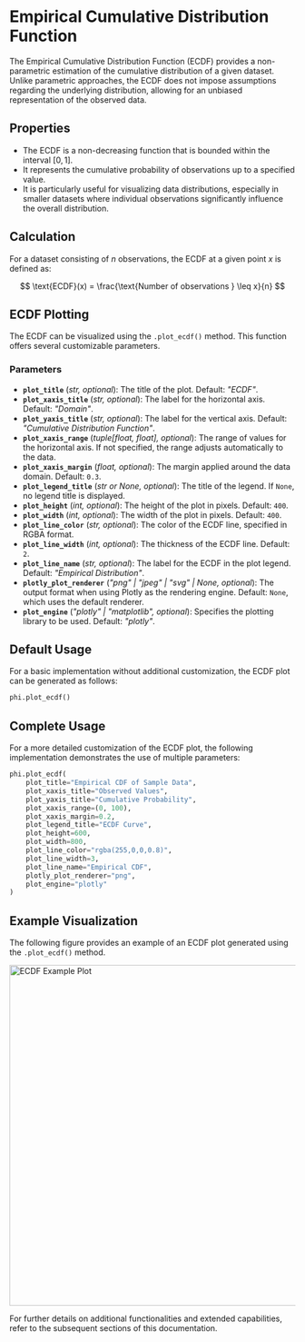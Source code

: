 # Empirical Cumulative Distribution Function

The Empirical Cumulative Distribution Function (ECDF) provides a non-parametric estimation of the cumulative distribution of a given dataset. Unlike parametric approaches, the ECDF does not impose assumptions regarding the underlying distribution, allowing for an unbiased representation of the observed data.

## Properties

-   The ECDF is a non-decreasing function that is bounded within the interval $[0, 1]$.
-   It represents the cumulative probability of observations up to a specified value.
-   It is particularly useful for visualizing data distributions, especially in smaller datasets where individual observations significantly influence the overall distribution.

## Calculation

For a dataset consisting of $n$ observations, the ECDF at a given point $x$ is defined as:

$$
\text{ECDF}(x) = \frac{\text{Number of observations } \leq x}{n}
$$

## ECDF Plotting

The ECDF can be visualized using the `.plot_ecdf()` method. This function offers several customizable parameters.

### Parameters

-   **`plot_title`** (_str, optional_): The title of the plot. Default: _"ECDF"_.
-   **`plot_xaxis_title`** (_str, optional_): The label for the horizontal axis. Default: _"Domain"_.
-   **`plot_yaxis_title`** (_str, optional_): The label for the vertical axis. Default: _"Cumulative Distribution Function"_.
-   **`plot_xaxis_range`** (_tuple[float, float], optional_): The range of values for the horizontal axis. If not specified, the range adjusts automatically to the data.
-   **`plot_xaxis_margin`** (_float, optional_): The margin applied around the data domain. Default: `0.3`.
-   **`plot_legend_title`** (_str or None, optional_): The title of the legend. If `None`, no legend title is displayed.
-   **`plot_height`** (_int, optional_): The height of the plot in pixels. Default: `400`.
-   **`plot_width`** (_int, optional_): The width of the plot in pixels. Default: `400`.
-   **`plot_line_color`** (_str, optional_): The color of the ECDF line, specified in RGBA format.
-   **`plot_line_width`** (_int, optional_): The thickness of the ECDF line. Default: `2`.
-   **`plot_line_name`** (_str, optional_): The label for the ECDF in the plot legend. Default: _"Empirical Distribution"_.
-   **`plotly_plot_renderer`** (_"png" | "jpeg" | "svg" | None, optional_): The output format when using Plotly as the rendering engine. Default: `None`, which uses the default renderer.
-   **`plot_engine`** (_"plotly" | "matplotlib", optional_): Specifies the plotting library to be used. Default: _"plotly"_.

## Default Usage

For a basic implementation without additional customization, the ECDF plot can be generated as follows:

```python
phi.plot_ecdf()
```

## Complete Usage

For a more detailed customization of the ECDF plot, the following implementation demonstrates the use of multiple parameters:

```python
phi.plot_ecdf(
    plot_title="Empirical CDF of Sample Data",
    plot_xaxis_title="Observed Values",
    plot_yaxis_title="Cumulative Probability",
    plot_xaxis_range=(0, 100),
    plot_xaxis_margin=0.2,
    plot_legend_title="ECDF Curve",
    plot_height=600,
    plot_width=800,
    plot_line_color="rgba(255,0,0,0.8)",
    plot_line_width=3,
    plot_line_name="Empirical CDF",
    plotly_plot_renderer="png",
    plot_engine="plotly"
)
```

## Example Visualization

The following figure provides an example of an ECDF plot generated using the `.plot_ecdf()` method.

<img src="/fit/plot_ecdf.png" alt="ECDF Example Plot" width="600"/>

For further details on additional functionalities and extended capabilities, refer to the subsequent sections of this documentation.
